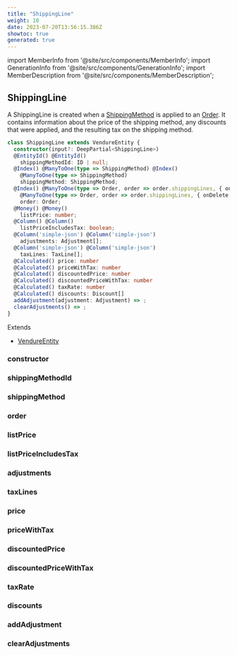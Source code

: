 ```yaml
---
title: "ShippingLine"
weight: 10
date: 2023-07-20T13:56:15.386Z
showtoc: true
generated: true
---
```

<!-- This file was generated from the Vendure source. Do not modify. Instead, re-run the "docs:build" script -->
import MemberInfo from '@site/src/components/MemberInfo';
import GenerationInfo from '@site/src/components/GenerationInfo';
import MemberDescription from '@site/src/components/MemberDescription';


## ShippingLine

<GenerationInfo sourceFile="packages/core/src/entity/shipping-line/shipping-line.entity.ts" sourceLine="23" packageName="@vendure/core" />

A ShippingLine is created when a <a href='/typescript-api/entities/shipping-method#shippingmethod'>ShippingMethod</a> is applied to an <a href='/typescript-api/entities/order#order'>Order</a>.
It contains information about the price of the shipping method, any discounts that were
applied, and the resulting tax on the shipping method.

```ts title="Signature"
class ShippingLine extends VendureEntity {
  constructor(input?: DeepPartial<ShippingLine>)
  @EntityId() @EntityId()
    shippingMethodId: ID | null;
  @Index() @ManyToOne(type => ShippingMethod) @Index()
    @ManyToOne(type => ShippingMethod)
    shippingMethod: ShippingMethod;
  @Index() @ManyToOne(type => Order, order => order.shippingLines, { onDelete: 'CASCADE' }) @Index()
    @ManyToOne(type => Order, order => order.shippingLines, { onDelete: 'CASCADE' })
    order: Order;
  @Money() @Money()
    listPrice: number;
  @Column() @Column()
    listPriceIncludesTax: boolean;
  @Column('simple-json') @Column('simple-json')
    adjustments: Adjustment[];
  @Column('simple-json') @Column('simple-json')
    taxLines: TaxLine[];
  @Calculated() price: number
  @Calculated() priceWithTax: number
  @Calculated() discountedPrice: number
  @Calculated() discountedPriceWithTax: number
  @Calculated() taxRate: number
  @Calculated() discounts: Discount[]
  addAdjustment(adjustment: Adjustment) => ;
  clearAdjustments() => ;
}
```
Extends

 * <a href='/typescript-api/entities/vendure-entity#vendureentity'>VendureEntity</a>



### constructor

<MemberInfo kind="method" type="(input?: DeepPartial&#60;<a href='/typescript-api/entities/shipping-line#shippingline'>ShippingLine</a>&#62;) => ShippingLine"   />


### shippingMethodId

<MemberInfo kind="property" type="<a href='/typescript-api/common/id#id'>ID</a> | null"   />


### shippingMethod

<MemberInfo kind="property" type="<a href='/typescript-api/entities/shipping-method#shippingmethod'>ShippingMethod</a>"   />


### order

<MemberInfo kind="property" type="<a href='/typescript-api/entities/order#order'>Order</a>"   />


### listPrice

<MemberInfo kind="property" type="number"   />


### listPriceIncludesTax

<MemberInfo kind="property" type="boolean"   />


### adjustments

<MemberInfo kind="property" type="Adjustment[]"   />


### taxLines

<MemberInfo kind="property" type="TaxLine[]"   />


### price

<MemberInfo kind="property" type="number"   />


### priceWithTax

<MemberInfo kind="property" type="number"   />


### discountedPrice

<MemberInfo kind="property" type="number"   />


### discountedPriceWithTax

<MemberInfo kind="property" type="number"   />


### taxRate

<MemberInfo kind="property" type="number"   />


### discounts

<MemberInfo kind="property" type="Discount[]"   />


### addAdjustment

<MemberInfo kind="method" type="(adjustment: Adjustment) => "   />


### clearAdjustments

<MemberInfo kind="method" type="() => "   />


